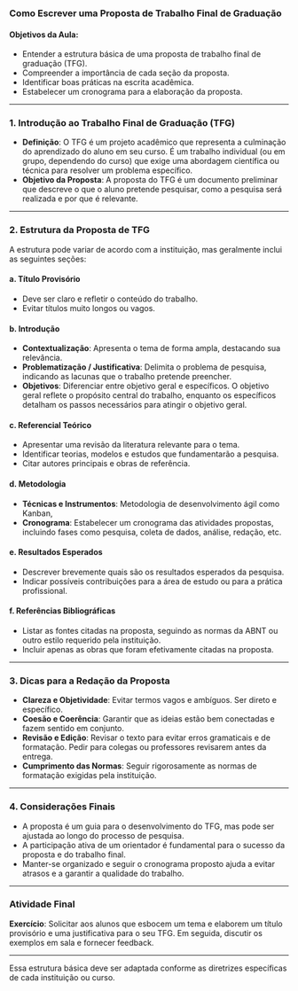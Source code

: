 ### Como Escrever uma Proposta de Trabalho Final de Graduação

#### Objetivos da Aula:
- Entender a estrutura básica de uma proposta de trabalho final de graduação (TFG).
- Compreender a importância de cada seção da proposta.
- Identificar boas práticas na escrita acadêmica.
- Estabelecer um cronograma para a elaboração da proposta.

---

### 1. Introdução ao Trabalho Final de Graduação (TFG)

- **Definição**: O TFG é um projeto acadêmico que representa a culminação do aprendizado do aluno em seu curso. É um trabalho individual (ou em grupo, dependendo do curso) que exige uma abordagem científica ou técnica para resolver um problema específico.
- **Objetivo da Proposta**: A proposta do TFG é um documento preliminar que descreve o que o aluno pretende pesquisar, como a pesquisa será realizada e por que é relevante.

---

### 2. Estrutura da Proposta de TFG

A estrutura pode variar de acordo com a instituição, mas geralmente inclui as seguintes seções:

#### a. **Título Provisório**
- Deve ser claro e refletir o conteúdo do trabalho.
- Evitar títulos muito longos ou vagos.

#### b. **Introdução**
- **Contextualização**: Apresenta o tema de forma ampla, destacando sua relevância.
- **Problematização / Justificativa**: Delimita o problema de pesquisa, indicando as lacunas que o trabalho pretende preencher.
- **Objetivos**: Diferenciar entre objetivo geral e específicos. O objetivo geral reflete o propósito central do trabalho, enquanto os específicos detalham os passos necessários para atingir o objetivo geral.

#### c. **Referencial Teórico**
- Apresentar uma revisão da literatura relevante para o tema.
- Identificar teorias, modelos e estudos que fundamentarão a pesquisa.
- Citar autores principais e obras de referência.

#### d. **Metodologia**
- **Técnicas e Instrumentos**: Metodologia de desenvolvimento ágil como Kanban,
- **Cronograma**: Estabelecer um cronograma das atividades propostas, incluindo fases como pesquisa, coleta de dados, análise, redação, etc.

#### e. **Resultados Esperados**
- Descrever brevemente quais são os resultados esperados da pesquisa.
- Indicar possíveis contribuições para a área de estudo ou para a prática profissional.

#### f. **Referências Bibliográficas**
- Listar as fontes citadas na proposta, seguindo as normas da ABNT ou outro estilo requerido pela instituição.
- Incluir apenas as obras que foram efetivamente citadas na proposta.

---

### 3. Dicas para a Redação da Proposta

- **Clareza e Objetividade**: Evitar termos vagos e ambíguos. Ser direto e específico.
- **Coesão e Coerência**: Garantir que as ideias estão bem conectadas e fazem sentido em conjunto.
- **Revisão e Edição**: Revisar o texto para evitar erros gramaticais e de formatação. Pedir para colegas ou professores revisarem antes da entrega.
- **Cumprimento das Normas**: Seguir rigorosamente as normas de formatação exigidas pela instituição.

---

### 4. Considerações Finais

- A proposta é um guia para o desenvolvimento do TFG, mas pode ser ajustada ao longo do processo de pesquisa.
- A participação ativa de um orientador é fundamental para o sucesso da proposta e do trabalho final.
- Manter-se organizado e seguir o cronograma proposto ajuda a evitar atrasos e a garantir a qualidade do trabalho.

---

### Atividade Final

**Exercício**: Solicitar aos alunos que esbocem um tema e elaborem um título provisório e uma justificativa para o seu TFG. Em seguida, discutir os exemplos em sala e fornecer feedback.

---

Essa estrutura básica deve ser adaptada conforme as diretrizes específicas de cada instituição ou curso.
